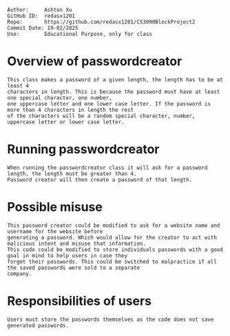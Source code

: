 ```
Author:     Ashton Xu
GitHub ID:  redasx1201
Repo:       https://github.com/redasx1201/CS3090BlockProject2
Commit Date: 19-02/2025
Use:        Educational Purpose, only for class
```

# Overview of passwordcreator
    This class makes a password of a given length, the length has to be at least 4 
    characters in length. This is because the password must have at least one special character, one number, 
    one uppercase letter and one lower case letter. If the password is more than 4 characters in length the rest
    of the characters will be a random special character, number, uppercase letter or lower case letter.

# Running passwordcreator
    When running the passwordcreator class it will ask for a password length, the length must be greater than 4.
    Password creator will then create a password of that length.

# Possible misuse
    This password creator could be modified to ask for a website name and username for the website before 
    generating a password. Which would allow for the creator to act with malicious intent and misuse that information. 
    This code could be modified to store individuals passwords with a good goal in mind to help users in case they 
    forget their passwords. This could be switched to malpractice if all the saved passwords were sold to a separate 
    company. 

# Responsibilities of users
    Users must store the passwords themselves as the code does not save generated passwords.


